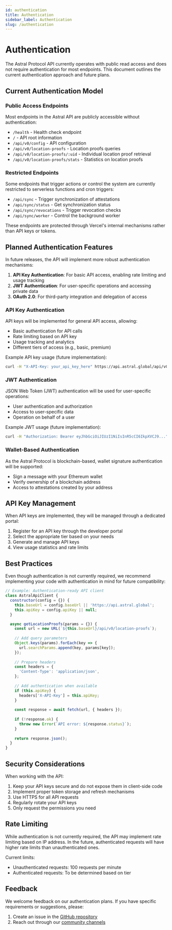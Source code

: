 ```yaml
---
id: authentication
title: Authentication
sidebar_label: Authentication
slug: /authentication
---
```


# Authentication

The Astral Protocol API currently operates with public read access and does not require authentication for most endpoints. This document outlines the current authentication approach and future plans.

## Current Authentication Model

### Public Access Endpoints

Most endpoints in the Astral API are publicly accessible without authentication:

- `/health` - Health check endpoint
- `/` - API root information
- `/api/v0/config` - API configuration
- `/api/v0/location-proofs` - Location proofs queries
- `/api/v0/location-proofs/:uid` - Individual location proof retrieval
- `/api/v0/location-proofs/stats` - Statistics on location proofs

### Restricted Endpoints

Some endpoints that trigger actions or control the system are currently restricted to serverless functions and cron triggers:

- `/api/sync` - Trigger synchronization of attestations
- `/api/sync/status` - Get synchronization status
- `/api/sync/revocations` - Trigger revocation checks
- `/api/sync/worker` - Control the background worker

These endpoints are protected through Vercel's internal mechanisms rather than API keys or tokens.

## Planned Authentication Features

In future releases, the API will implement more robust authentication mechanisms:

1. **API Key Authentication**: For basic API access, enabling rate limiting and usage tracking
2. **JWT Authentication**: For user-specific operations and accessing private data
3. **OAuth 2.0**: For third-party integration and delegation of access

### API Key Authentication

API keys will be implemented for general API access, allowing:

- Basic authentication for API calls
- Rate limiting based on API key
- Usage tracking and analytics
- Different tiers of access (e.g., basic, premium)

Example API key usage (future implementation):

```bash
curl -H "X-API-Key: your_api_key_here" https://api.astral.global/api/v0/location-proofs
```

### JWT Authentication

JSON Web Token (JWT) authentication will be used for user-specific operations:

- User authentication and authorization
- Access to user-specific data
- Operation on behalf of a user

Example JWT usage (future implementation):

```bash
curl -H "Authorization: Bearer eyJhbGciOiJIUzI1NiIsInR5cCI6IkpXVCJ9..." https://api.astral.global/api/v0/my-location-proofs
```

### Wallet-Based Authentication

As the Astral Protocol is blockchain-based, wallet signature authentication will be supported:

- Sign a message with your Ethereum wallet
- Verify ownership of a blockchain address
- Access to attestations created by your address

## API Key Management

When API keys are implemented, they will be managed through a dedicated portal:

1. Register for an API key through the developer portal
2. Select the appropriate tier based on your needs
3. Generate and manage API keys
4. View usage statistics and rate limits

## Best Practices

Even though authentication is not currently required, we recommend implementing your code with authentication in mind for future compatibility:

```javascript
// Example: Authentication-ready API client
class AstralApiClient {
  constructor(config = {}) {
    this.baseUrl = config.baseUrl || 'https://api.astral.global';
    this.apiKey = config.apiKey || null;
  }

  async getLocationProofs(params = {}) {
    const url = new URL(`${this.baseUrl}/api/v0/location-proofs`);
    
    // Add query parameters
    Object.keys(params).forEach(key => {
      url.searchParams.append(key, params[key]);
    });
    
    // Prepare headers
    const headers = {
      'Content-Type': 'application/json',
    };
    
    // Add authentication when available
    if (this.apiKey) {
      headers['X-API-Key'] = this.apiKey;
    }
    
    const response = await fetch(url, { headers });
    
    if (!response.ok) {
      throw new Error(`API error: ${response.status}`);
    }
    
    return response.json();
  }
}
```

## Security Considerations

When working with the API:

1. Keep your API keys secure and do not expose them in client-side code
2. Implement proper token storage and refresh mechanisms
3. Use HTTPS for all API requests
4. Regularly rotate your API keys
5. Only request the permissions you need

## Rate Limiting

While authentication is not currently required, the API may implement rate limiting based on IP address. In the future, authenticated requests will have higher rate limits than unauthenticated ones.

Current limits:
- Unauthenticated requests: 100 requests per minute
- Authenticated requests: To be determined based on tier

## Feedback

We welcome feedback on our authentication plans. If you have specific requirements or suggestions, please:

1. Create an issue in the [GitHub repository](https://github.com/DecentralizedGeo/astral-api)
2. Reach out through our [community channels](https://github.com/DecentralizedGeo/astral-api)

